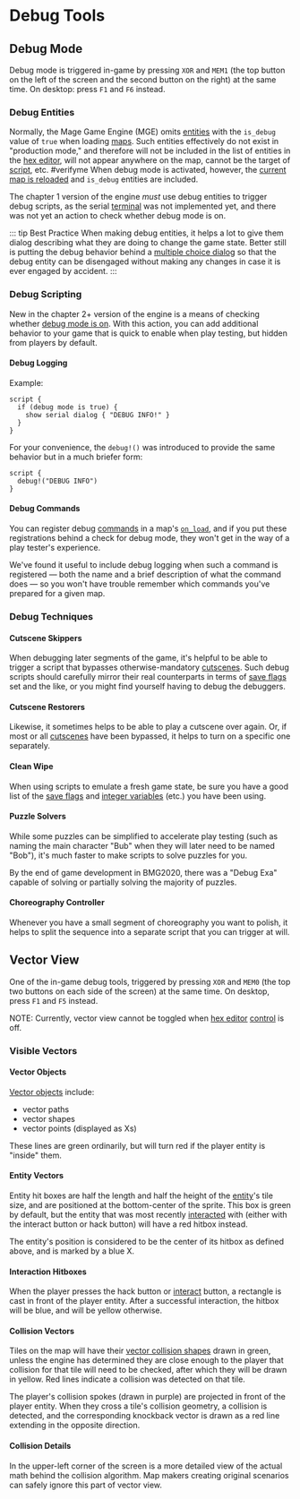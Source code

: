 # Debug Tools

## Debug Mode

Debug mode is triggered in-game by pressing `XOR` and `MEM1` (the top button on the left of the screen and the second button on the right) at the same time. On desktop: press `F1` and `F6` instead.

### Debug Entities

Normally, the Mage Game Engine (MGE) omits [entities](../entities) with the `is_debug` value of `true` when loading [maps](../maps). Such entities effectively do not exist in "production mode," and therefore will not be included in the list of entities in the [hex editor](hex_editor.md), will not appear anywhere on the map, cannot be the target of [script](../scripts), etc.  #verifyme When debug mode is activated, however, the [current map is reloaded](../maps/map_loads) and `is_debug` entities are included.

The chapter 1 version of the engine *must* use debug entities to trigger debug scripts, as the serial [terminal](terminal.md) was not implemented yet, and there was not yet an action to check whether debug mode is on.

::: tip Best Practice
When making debug entities, it helps a lot to give them dialog describing what they are doing to change the game state. Better still is putting the debug behavior behind a [multiple choice dialog](../dialogs/multiple_choice_dialogs_json) so that the debug entity can be disengaged without making any changes in case it is ever engaged by accident.
:::

### Debug Scripting

New in the chapter 2+ version of the engine is a means of checking whether [debug mode is on](../actions/CHECK_DEBUG_MODE). With this action, you can add additional behavior to your game that is quick to enable when play testing, but hidden from players by default.

#### Debug Logging

Example:

```mgs
script {
  if (debug mode is true) {
    show serial dialog { "DEBUG INFO!" }
  }
}
```

For your convenience, the `debug!()` was introduced to provide the same behavior but in a much briefer form:

```mgs
script {
  debug!("DEBUG INFO")
}
```

#### Debug Commands

You can register debug [commands](commands.md) in a map's [`on_load`](../scripts/on_load), and if you put these registrations behind a check for debug mode, they won't get in the way of a play tester's experience.

We've found it useful to include debug logging when such a command is registered — both the name and a brief description of what the command does — so you won't have trouble remember which commands you've prepared for a given map.

### Debug Techniques

#### Cutscene Skippers

When debugging later segments of the game, it's helpful to be able to trigger a script that bypasses otherwise-mandatory [cutscenes](../techniques/cutscenes). Such debug scripts should carefully mirror their real counterparts in terms of [save flags](scripts/variables.md#save-flags) set and the like, or you might find yourself having to debug the debuggers.

#### Cutscene Restorers

Likewise, it sometimes helps to be able to play a cutscene over again. Or, if most or all [cutscenes](../techniques/cutscenes) have been bypassed, it helps to turn on a specific one separately.

#### Clean Wipe

When using scripts to emulate a fresh game state, be sure you have a good list of the [save flags](scripts/variables.md#save-flags) and [integer variables](scripts/variables.md#integer-variables) (etc.) you have been using.

#### Puzzle Solvers

While some puzzles can be simplified to accelerate play testing (such as naming the main character "Bub" when they will later need to be named "Bob"), it's much faster to make scripts to solve puzzles for you.

By the end of game development in BMG2020, there was a "Debug Exa" capable of solving or partially solving the majority of puzzles.

#### Choreography Controller

Whenever you have a small segment of choreography you want to polish, it helps to split the sequence into a separate script that you can trigger at will.

## Vector View

One of the in-game debug tools, triggered by pressing `XOR` and `MEM0` (the top two buttons on each side of the screen) at the same time. On desktop, press `F1` and `F5` instead.

NOTE: Currently, vector view cannot be toggled when [hex editor](hex_editor.md) [control](../actions/SET_HEX_EDITOR_STATE) is off.

### Visible Vectors

#### Vector Objects

[Vector objects](../maps/vector_objects) include:

- vector paths
- vector shapes
- vector points (displayed as Xs)

These lines are green ordinarily, but will turn red if the player entity is "inside" them.

#### Entity Vectors

Entity hit boxes are half the length and half the height of the [entity](../entities)'s tile size, and are positioned at the bottom-center of the sprite. This box is green by default, but the entity that was most recently [interacted](../scripts/on_interact) with (either with the interact button or hack button) will have a red hitbox instead.

The entity's position is considered to be the center of its hitbox as defined above, and is marked by a blue X.

#### Interaction Hitboxes

When the player presses the hack button or [interact](../scripts/on_interact) button, a rectangle is cast in front of the player entity. After a successful interaction, the hitbox will be blue, and will be yellow otherwise.

#### Collision Vectors

Tiles on the map will have their [vector collision shapes](../tilesets/creating_a_tileset_json_file#tile-collisions) drawn in green, unless the engine has determined they are close enough to the player that collision for that tile will need to be checked, after which they will be drawn in yellow. Red lines indicate a collision was detected on that tile.

The player's collision spokes (drawn in purple) are projected in front of the player entity. When they cross a tile's collision geometry, a collision is detected, and the corresponding knockback vector is drawn as a red line extending in the opposite direction.

#### Collision Details

In the upper-left corner of the screen is a more detailed view of the actual math behind the collision algorithm. Map makers creating original scenarios can safely ignore this part of vector view.
